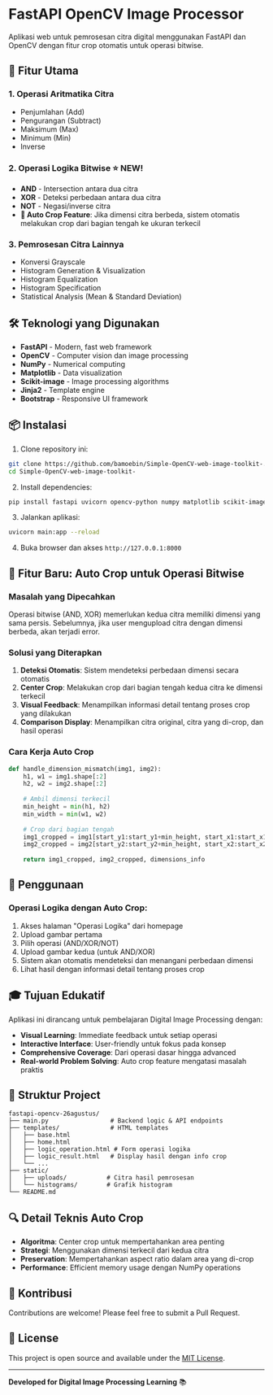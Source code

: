 # FastAPI OpenCV Image Processor

Aplikasi web untuk pemrosesan citra digital menggunakan FastAPI dan OpenCV dengan fitur crop otomatis untuk operasi bitwise.

## 🚀 Fitur Utama

### 1. **Operasi Aritmatika Citra**
- Penjumlahan (Add)
- Pengurangan (Subtract) 
- Maksimum (Max)
- Minimum (Min)
- Inverse

### 2. **Operasi Logika Bitwise** ⭐ NEW!
- **AND** - Intersection antara dua citra
- **XOR** - Deteksi perbedaan antara dua citra
- **NOT** - Negasi/inverse citra
- **🔧 Auto Crop Feature**: Jika dimensi citra berbeda, sistem otomatis melakukan crop dari bagian tengah ke ukuran terkecil

### 3. **Pemrosesan Citra Lainnya**
- Konversi Grayscale
- Histogram Generation & Visualization
- Histogram Equalization
- Histogram Specification
- Statistical Analysis (Mean & Standard Deviation)

## 🛠️ Teknologi yang Digunakan

- **FastAPI** - Modern, fast web framework
- **OpenCV** - Computer vision dan image processing
- **NumPy** - Numerical computing
- **Matplotlib** - Data visualization
- **Scikit-image** - Image processing algorithms
- **Jinja2** - Template engine
- **Bootstrap** - Responsive UI framework

## 📦 Instalasi

1. Clone repository ini:
```bash
git clone https://github.com/bamoebin/Simple-OpenCV-web-image-toolkit-.git
cd Simple-OpenCV-web-image-toolkit-
```

2. Install dependencies:
```bash
pip install fastapi uvicorn opencv-python numpy matplotlib scikit-image python-multipart
```

3. Jalankan aplikasi:
```bash
uvicorn main:app --reload
```

4. Buka browser dan akses `http://127.0.0.1:8000`

## 🎯 Fitur Baru: Auto Crop untuk Operasi Bitwise

### Masalah yang Dipecahkan
Operasi bitwise (AND, XOR) memerlukan kedua citra memiliki dimensi yang sama persis. Sebelumnya, jika user mengupload citra dengan dimensi berbeda, akan terjadi error.

### Solusi yang Diterapkan
1. **Deteksi Otomatis**: Sistem mendeteksi perbedaan dimensi secara otomatis
2. **Center Crop**: Melakukan crop dari bagian tengah kedua citra ke dimensi terkecil
3. **Visual Feedback**: Menampilkan informasi detail tentang proses crop yang dilakukan
4. **Comparison Display**: Menampilkan citra original, citra yang di-crop, dan hasil operasi

### Cara Kerja Auto Crop
```python
def handle_dimension_mismatch(img1, img2):
    h1, w1 = img1.shape[:2]
    h2, w2 = img2.shape[:2]
    
    # Ambil dimensi terkecil
    min_height = min(h1, h2)
    min_width = min(w1, w2)
    
    # Crop dari bagian tengah
    img1_cropped = img1[start_y1:start_y1+min_height, start_x1:start_x1+min_width]
    img2_cropped = img2[start_y2:start_y2+min_height, start_x2:start_x2+min_width]
    
    return img1_cropped, img2_cropped, dimensions_info
```

## 📱 Penggunaan

### Operasi Logika dengan Auto Crop:
1. Akses halaman "Operasi Logika" dari homepage
2. Upload gambar pertama
3. Pilih operasi (AND/XOR/NOT)
4. Upload gambar kedua (untuk AND/XOR)
5. Sistem akan otomatis mendeteksi dan menangani perbedaan dimensi
6. Lihat hasil dengan informasi detail tentang proses crop

## 🎓 Tujuan Edukatif

Aplikasi ini dirancang untuk pembelajaran Digital Image Processing dengan:
- **Visual Learning**: Immediate feedback untuk setiap operasi
- **Interactive Interface**: User-friendly untuk fokus pada konsep
- **Comprehensive Coverage**: Dari operasi dasar hingga advanced
- **Real-world Problem Solving**: Auto crop feature mengatasi masalah praktis

## 📁 Struktur Project

```
fastapi-opencv-26agustus/
├── main.py                 # Backend logic & API endpoints
├── templates/              # HTML templates
│   ├── base.html
│   ├── home.html
│   ├── logic_operation.html # Form operasi logika
│   ├── logic_result.html   # Display hasil dengan info crop
│   └── ...
├── static/
│   ├── uploads/           # Citra hasil pemrosesan
│   └── histograms/        # Grafik histogram
└── README.md
```

## 🔍 Detail Teknis Auto Crop

- **Algoritma**: Center crop untuk mempertahankan area penting
- **Strategi**: Menggunakan dimensi terkecil dari kedua citra
- **Preservation**: Mempertahankan aspect ratio dalam area yang di-crop
- **Performance**: Efficient memory usage dengan NumPy operations

## 🤝 Kontribusi

Contributions are welcome! Please feel free to submit a Pull Request.

## 📄 License

This project is open source and available under the [MIT License](LICENSE).

---

**Developed for Digital Image Processing Learning** 📚
